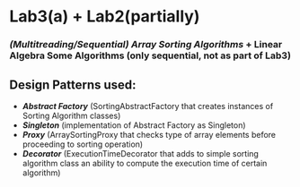 # Lab3(a) + Lab2(partially)

### _(Multitreading/Sequential) Array Sorting Algorithms_ + Linear Algebra Some Algorithms (only sequential, not as part of Lab3)


## Design Patterns used:
- ***Abstract Factory*** (SortingAbstractFactory that creates instances of Sorting Algorithm classes)
- ***Singleton*** (implementation of Abstract Factory as Singleton)
- ***Proxy*** (ArraySortingProxy that checks type of array elements before proceeding to sorting operation)
- ***Decorator*** (ExecutionTimeDecorator that adds to simple sorting algorithm class an ability to compute the execution time of certain algorithm)


